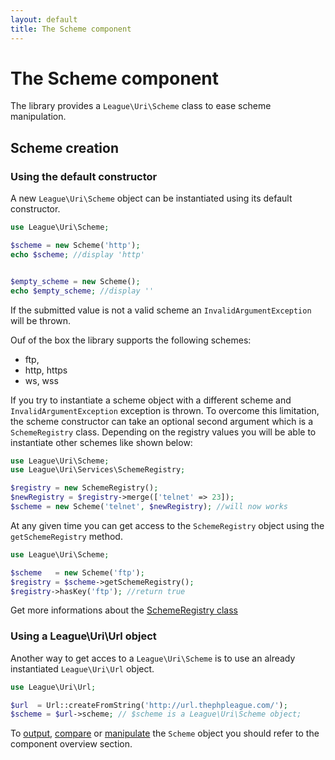 ```yaml
---
layout: default
title: The Scheme component
---
```


# The Scheme component

The library provides a `League\Uri\Scheme` class to ease scheme manipulation.

## Scheme creation

### Using the default constructor

A new `League\Uri\Scheme` object can be instantiated using its default constructor.

~~~php
use League\Uri\Scheme;

$scheme = new Scheme('http');
echo $scheme; //display 'http'


$empty_scheme = new Scheme();
echo $empty_scheme; //display ''
~~~

<p class="message-warning">If the submitted value is not a valid scheme an <code>InvalidArgumentException</code> will be thrown.</p>

Ouf of the box the library supports the following schemes:

- ftp,
- http, https
- ws, wss

If you try to instantiate a scheme object with a different scheme and `InvalidArgumentException` exception is thrown. To overcome this limitation, the scheme constructor can take an optional second argument which is a `SchemeRegistry` class. Depending on the registry values you will be able to instantiate other schemes like shown below:

~~~php
use League\Uri\Scheme;
use League\Uri\Services\SchemeRegistry;

$registry = new SchemeRegistry();
$newRegistry = $registry->merge(['telnet' => 23]);
$scheme = new Scheme('telnet', $newRegistry); //will now works
~~~

At any given time you can get access to the `SchemeRegistry` object using the `getSchemeRegistry` method.

~~~php
use League\Uri\Scheme;

$scheme   = new Scheme('ftp');
$registry = $scheme->getSchemeRegistry();
$registry->hasKey('ftp'); //return true
~~~

Get more informations about the [SchemeRegistry class](/4.0/services/scheme-registration/)

### Using a League\Uri\Url object

Another way to get acces to a `League\Uri\Scheme` is to use an already instantiated `League\Uri\Url` object.

~~~php
use League\Uri\Url;

$url  = Url::createFromString('http://url.thephpleague.com/');
$scheme = $url->scheme; // $scheme is a League\Uri\Scheme object;
~~~

To [output](/4.0/components/overview/#components-string-representations), [compare](/4.0/components/overview/#components-comparison) or [manipulate](/4.0/components/overview/#components-modification) the `Scheme` object you should refer to the component overview section.